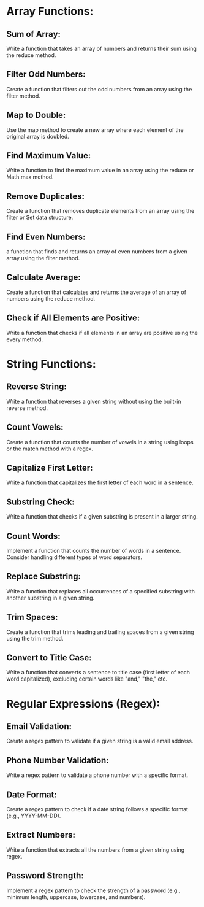 # Array Functions:
## Sum of Array:
Write a function that takes an array of numbers and returns their sum using the reduce method.
## Filter Odd Numbers:
Create a function that filters out the odd numbers from an array using the filter method.
## Map to Double:
Use the map method to create a new array where each element of the original array is doubled.
## Find Maximum Value:
Write a function to find the maximum value in an array using the reduce or Math.max method.
## Remove Duplicates:
Create a function that removes duplicate elements from an array using the filter or Set data structure.
## Find Even Numbers:
a function that finds and returns an array of even numbers from a given array using the filter method.
## Calculate Average:
Create a function that calculates and returns the average of an array of numbers using the reduce method.
## Check if All Elements are Positive:
Write a function that checks if all elements in an array are positive using the every method.
# String Functions:
## Reverse String:
Write a function that reverses a given string without using the built-in reverse method.
## Count Vowels:
Create a function that counts the number of vowels in a string using loops or the match method with a regex.
## Capitalize First Letter:
Write a function that capitalizes the first letter of each word in a sentence.
## Substring Check:
Write a function that checks if a given substring is present in a larger string.
## Count Words:
Implement a function that counts the number of words in a sentence. Consider handling different types of word separators.
## Replace Substring:
Write a function that replaces all occurrences of a specified substring with another substring in a given string.
## Trim Spaces:
Create a function that trims leading and trailing spaces from a given string using the trim method.
## Convert to Title Case:
Write a function that converts a sentence to title case (first letter of each word capitalized), excluding certain words like "and," "the," etc.
# Regular Expressions (Regex):
## Email Validation:
Create a regex pattern to validate if a given string is a valid email address.
## Phone Number Validation:
Write a regex pattern to validate a phone number with a specific format.
## Date Format:
Create a regex pattern to check if a date string follows a specific format (e.g., YYYY-MM-DD).
## Extract Numbers:
Write a function that extracts all the numbers from a given string using regex.
## Password Strength:
Implement a regex pattern to check the strength of a password (e.g., minimum length, uppercase, lowercase, and numbers).
